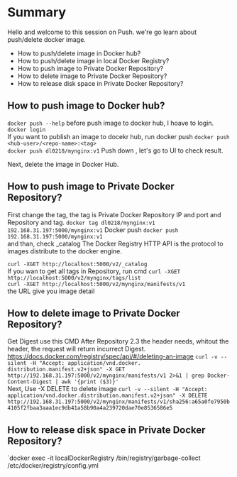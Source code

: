 # Summary 
Hello and welcome to this session on Push. we're go learn about push/delete docker image.
- How to push/delete image in Docker hub?
- How to push/delete image in local Docker Registry?
- How to push image to Private Docker Repository?
- How to delete image to Private Docker Repository?
- How to release disk space in Private Docker Repository? 
  
## How to push image to Docker hub? 
`docker push --help` 
before  push image to docker hub, I hoave to login.
`docker login`  
If you want to publish an image to docekr hub, run docker push 
`docker push <hub-user>/<repo-name>:<tag>`    
`docker push dl0218/mynginx:v1` 
Push down , let's go to UI to check result.

Next, delete the image in Docker Hub.


## How to push image to Private Docker Repository?
First change the tag, the tag is Private Docker Repository IP and port and Repository and tag.
 `docker tag dl0218/mynginx:v1 192.168.31.197:5000/mynginx:v1`
Docker push
`docker push 192.168.31.197:5000/mynginx:v1`    
and than, check _catalog
The Docker Registry HTTP API is the protocol to  images  distribute to the docker engine. 

`curl -XGET http://localhost:5000/v2/_catalog`   
If you wan to get all tags in Repository, run cmd
`curl -XGET http://localhost:5000/v2/mynginx/tags/list`    
`curl -XGET http://localhost:5000/v2/mynginx/manifests/v1`   
the URL give  you image detail 
## How to delete image to Private Docker Repository?
Get Digest use this CMD
After Repository 2.3 the header needs, whitout the header, the request will return incurrect Digest.
https://docs.docker.com/registry/spec/api/#/deleting-an-image
`curl -v --silent -H "Accept: application/vnd.docker. distribution.manifest.v2+json" -X GET  http://192.168.31.197:5000/v2/mynginx/manifests/v1 2>&1 | grep Docker-Content-Digest | awk '{print ($3)}'`  
Next, Use -X DELETE to delete image
`curl -v --silent -H "Accept: application/vnd.docker.distribution.manifest.v2+json" -X DELETE http://192.168.31.197:5000/v2/mynginx/manifests/v1/sha256:a65a0fe7950b4105f2fbaa3aaa1ec9db41a58b90a4a239720dae70e8536586e5`

## How to release disk space in Private Docker Repository? 
`docker exec -it localDockerRegistry  /bin/registry/garbage-collect  /etc/docker/registry/config.yml


   

